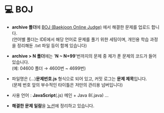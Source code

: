 # 💻 BOJ

- **archive 폴더**에 [BOJ (Baekjoon Online Judge)](https://www.acmicpc.net/) 에서 해결한 문제를 업로드 합니다.  
  (언어별 폴더는 IDE에서 해당 언어로 문제를 풀기 위한 세팅이며, 개인용 학습 과정을 정리해둔 .txt 파일 등이 함께 있습니다)

- **archive > N 폴더**에는 '**N ~ N+99**'번까지의 문제 중 제가 푼 문제의 코드가 들어 있습니다.  
  (예: 04600 폴더 → 4600번 ~ 4699번)

- 파일명은 (...)**문제번호.js** 형식으로 되어 있고, 커밋 로그는 **문제 제목**입니다.  
  (문제 번호 앞의 부수적인 타이틀은 저만의 관리용 넘버입니다)

- 사용 언어 : **JavaScript**(.js) 메인 + Java 8(.java) ...

- **해결한 문제 일람**을 [노션](https://www.notion.so/BOJ-2c73d677fa8f4cb682739336490520bd)에 정리하고 있습니다.
